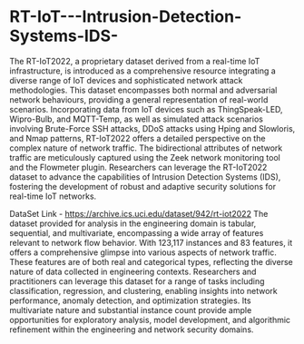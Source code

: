 # RT-IoT---Intrusion-Detection-Systems-IDS-
The RT-IoT2022, a proprietary dataset derived from a real-time IoT infrastructure, is introduced as a comprehensive resource integrating a diverse range of IoT devices and sophisticated network attack methodologies. This dataset encompasses both normal and adversarial network behaviours, providing a general representation of real-world scenarios. Incorporating data from IoT devices such as ThingSpeak-LED, Wipro-Bulb, and MQTT-Temp, as well as simulated attack scenarios involving Brute-Force SSH attacks, DDoS attacks using Hping and Slowloris, and Nmap patterns, RT-IoT2022 offers a detailed perspective on the complex nature of network traffic. The bidirectional attributes of network traffic are meticulously captured using the Zeek network monitoring tool and the Flowmeter plugin. Researchers can leverage the RT-IoT2022 dataset to advance the capabilities of Intrusion Detection Systems (IDS), fostering the development of robust and adaptive security solutions for real-time IoT networks.


DataSet Link - https://archive.ics.uci.edu/dataset/942/rt-iot2022
The dataset provided for analysis in the engineering domain is tabular, sequential, and multivariate, encompassing a wide array of features relevant to network flow behavior. With 123,117 instances and 83 features, it offers a comprehensive glimpse into various aspects of network traffic. These features are of both real and categorical types, reflecting the diverse nature of data collected in engineering contexts. Researchers and practitioners can leverage this dataset for a range of tasks including classification, regression, and clustering, enabling insights into network performance, anomaly detection, and optimization strategies. Its multivariate nature and substantial instance count provide ample opportunities for exploratory analysis, model development, and algorithmic refinement within the engineering and network security domains.
